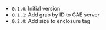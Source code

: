 - `0.1.0`: Initial version
- `0.1.1`: Add grab by ID to GAE server
- `0.2.0`: Add size to enclosure tag
